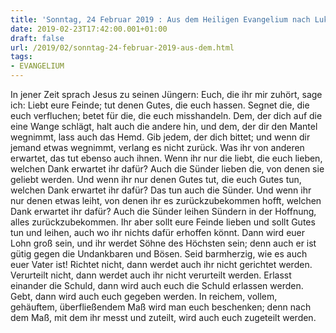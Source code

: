 ```yaml
---
title: 'Sonntag, 24 Februar 2019 : Aus dem Heiligen Evangelium nach Lukas - Lk 6,27-38.'
date: 2019-02-23T17:42:00.001+01:00
draft: false
url: /2019/02/sonntag-24-februar-2019-aus-dem.html
tags: 
- EVANGELIUM
---
```


In jener Zeit sprach Jesus zu seinen Jüngern: Euch, die ihr mir zuhört, sage ich: Liebt eure Feinde; tut denen Gutes, die euch hassen. Segnet die, die euch verfluchen; betet für die, die euch misshandeln. Dem, der dich auf die eine Wange schlägt, halt auch die andere hin, und dem, der dir den Mantel wegnimmt, lass auch das Hemd. Gib jedem, der dich bittet; und wenn dir jemand etwas wegnimmt, verlang es nicht zurück. Was ihr von anderen erwartet, das tut ebenso auch ihnen. Wenn ihr nur die liebt, die euch lieben, welchen Dank erwartet ihr dafür? Auch die Sünder lieben die, von denen sie geliebt werden. Und wenn ihr nur denen Gutes tut, die euch Gutes tun, welchen Dank erwartet ihr dafür? Das tun auch die Sünder. Und wenn ihr nur denen etwas leiht, von denen ihr es zurückzubekommen hofft, welchen Dank erwartet ihr dafür? Auch die Sünder leihen Sündern in der Hoffnung, alles zurückzubekommen. Ihr aber sollt eure Feinde lieben und sollt Gutes tun und leihen, auch wo ihr nichts dafür erhoffen könnt. Dann wird euer Lohn groß sein, und ihr werdet Söhne des Höchsten sein; denn auch er ist gütig gegen die Undankbaren und Bösen. Seid barmherzig, wie es auch euer Vater ist! Richtet nicht, dann werdet auch ihr nicht gerichtet werden. Verurteilt nicht, dann werdet auch ihr nicht verurteilt werden. Erlasst einander die Schuld, dann wird auch euch die Schuld erlassen werden. Gebt, dann wird auch euch gegeben werden. In reichem, vollem, gehäuftem, überfließendem Maß wird man euch beschenken; denn nach dem Maß, mit dem ihr messt und zuteilt, wird auch euch zugeteilt werden.